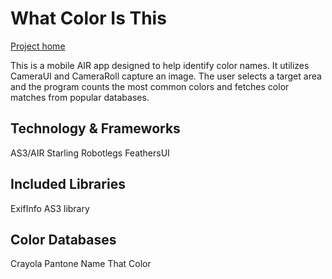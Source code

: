 # What Color Is This

[Project home](http://nicotroia.com/what-color-is-this)

This is a mobile AIR app designed to help identify color names. It utilizes CameraUI and CameraRoll capture an image. The user selects a target area and the program counts the most common colors and fetches color matches from popular databases.


Technology & Frameworks
-------------
AS3/AIR
Starling
Robotlegs
FeathersUI


Included Libraries
-------------
ExifInfo AS3 library


Color Databases 
-------------
Crayola
Pantone
Name That Color